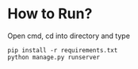 # How to Run?

Open cmd, cd into directory and type

```
pip install -r requirements.txt
python manage.py runserver
```